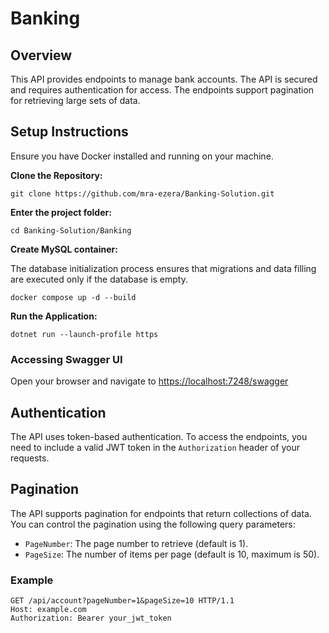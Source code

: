 # Banking

## Overview
This API provides endpoints to manage bank accounts. The API is secured and requires authentication for access. The endpoints support pagination for retrieving large sets of data.

## Setup Instructions

Ensure you have Docker installed and running on your machine.

**Clone the Repository:**

```
git clone https://github.com/mra-ezera/Banking-Solution.git
```

**Enter the project folder:**

```
cd Banking-Solution/Banking
```

**Create MySQL container:**

The database initialization process ensures that migrations and data filling are executed only if the database is empty. 

```
docker compose up -d --build
```

**Run the Application:**

```
dotnet run --launch-profile https
```

### Accessing Swagger UI

Open your browser and navigate to [https://localhost:7248/swagger](https://localhost:7248/swagger)

## Authentication
The API uses token-based authentication. To access the endpoints, you need to include a valid JWT token in the
`Authorization` header of your requests.

## Pagination
The API supports pagination for endpoints that return collections of data. You can control the pagination using the
following query parameters:

- `PageNumber`: The page number to retrieve (default is 1).
- `PageSize`: The number of items per page (default is 10, maximum is 50).

### Example

```
GET /api/account?pageNumber=1&pageSize=10 HTTP/1.1
Host: example.com
Authorization: Bearer your_jwt_token

```
